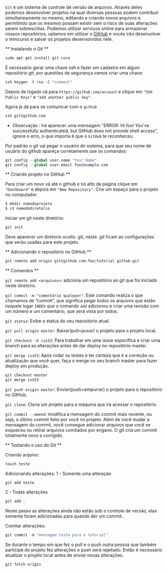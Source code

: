 ```Git``` é um sistema de controle de versão de arquivos. Através deles podemos desenvolver projetos na qual diversas pessoas podem contribuir simultaneamente no mesmo, editando e criando novos arquivos e permitindo que os mesmos possam existir sem o risco de suas alterações serem sobrescritas. Podemos utilizar serviços online para armazenar nossos repositórios, optamos em utilizar o [GitHub](https://github.com/) e vocês irão desenvolver o minicurso e salvar os projetos desenvolvidos nele.

** Instalando o Git **

```python
sudo apt-get install git-core
```
É necessário gerar uma chave ssh e fazer um cadastro em algum repositório git, por questões de segurança vamos criar uma chave:

```python
ssh-keygen -t rsa -C "comment"
```

Depois de logado vá para ```https://github.com/account``` e clique em ```"SSH Public Keys"``` e ```"add another public key"```.

Agora já dá para se comunicar com o ```github```

```python
ssh git@github.com
```
* Observação : Irá aparecer uma mensagem "ERROR: Hi foo! You've successfully authenticated, but GitHub does not provide shell access", ignore o erro, o que importa é que o ```GitHub``` te reconheceu.

Por padrão o git vai pegar o usuário do sistema, para que seu nome de usuário do github apareça corretamente use os comandos:

```python
git config --global user.name "Your Name"
git config --global user.email foo@example.com
```
** Criando projeto no GitHub **

Para criar um novo vá até o github e no alto da página clique em ```"Dashboard"``` e depois em ```"New Repository"```.
Crie um espaço para o projeto no computador.

```python
$ mkdir nomedoprojeto
$ cd nomedodiretorio
```
Iniciar um git neste diretório:

```python
git init
```
Deve aparecer um diretorio oculto .git, neste .git ficam as configurações que serão usadas para este projeto.

** Adicionando o repositório no GitHub **

```python
git remote add origin git@github.com:foo/tutorial-github.git
```

** Comandos **

```git remote add <arquivos>```: adiciona um repositório ao git que foi iniciado neste diretório.

```git commit -m "comentário qualquer"```: Este comando realiza o que chamamos de “commit”, que significa pegar todos os arquivos que estão naquele lugar ```INDEX``` que o comando ```add``` adicionou e criar uma revisão com um número e um comentário, que será vista por todos. 

```git status```: Exibe o status do seu repositório atual.

```git pull origin master```: Baixar(pull=puxar) o projeto para o projeto local.

```git checkout -b iss53```: Para trabalhar em uma issue específica e criar uma branch para as alterações antes de dar deploy no repositório master.

```git merge iss53```: Após rodar os testes e ter certeza que é a correção ou atualização que você quer, faça o merge no seu branch master para fazer deploy em produção.

```python
git checkout master
git merge iss53
```

```git push origin master```: Enviar(push=empurrar) o projeto para o repositório no GitHub.

```git clone```: Clona um projeto para a máquina que irá acessar o repositório.

```git commit --amend```: modifica a mensagem do commit mais recente, ou seja, o último commit feito por você no projeto. Além de você mudar a mensagem do commit, você consegue adicionar arquivos que você se esqueceu ou retirar arquivos comitados por engano. O git cria um commit totalmente novo e corrigido.


** Testando o uso do Git **

Criando arquivo:

```python
touch teste
```

Adicionando alterações:
1 - Somente uma alteração

```python
git add teste
```
2 - Todas alterações
```python
git add .
```

Neste passo as alterações ainda não estão sob o controle de versão, elas somente foram adicionadas para quando der um commit.

Comitar alterações:

```python
git commit -m "mensagem teste para o tutorial"
```

Se durante o tempo em que fez o pull e o push outra pessoa que também participe do projeto fez alterações o push será rejeitado. Então é necessário atualizar o projeto local antes de enviar novas alterações.

```python
git fetch origin
```
